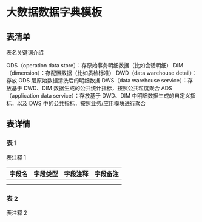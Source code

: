 # 大数据数据字典模板


## 表清单


表名关键词介绍

ODS（operation data store）：存原始事务明细数据（比如会话明细）
DIM（dimension）：存配置数据（比如质检标准）
DWD（data warehouse detail）：存放 ODS 层原始数据清洗后的明细数据
DWS（data warehouse service）：存放基于 DWD、DIM 数据生成的公共统计指标，按照公共粒度聚合
ADS（application data service）：存放基于 DWD、DIM 中明细数据生成的自定义指标，以及 DWS 中的公共指标，按照业务/应用模块进行聚合

## 表详情

### 表 1

表注释 1

| 字段名 | 字段类型 | 字段注释 | 字段备注 |
| :--- | :--- | :--- | :--- |
|  |  |  |  |
|  |  |  |  |

### 表 2

表注释 2
